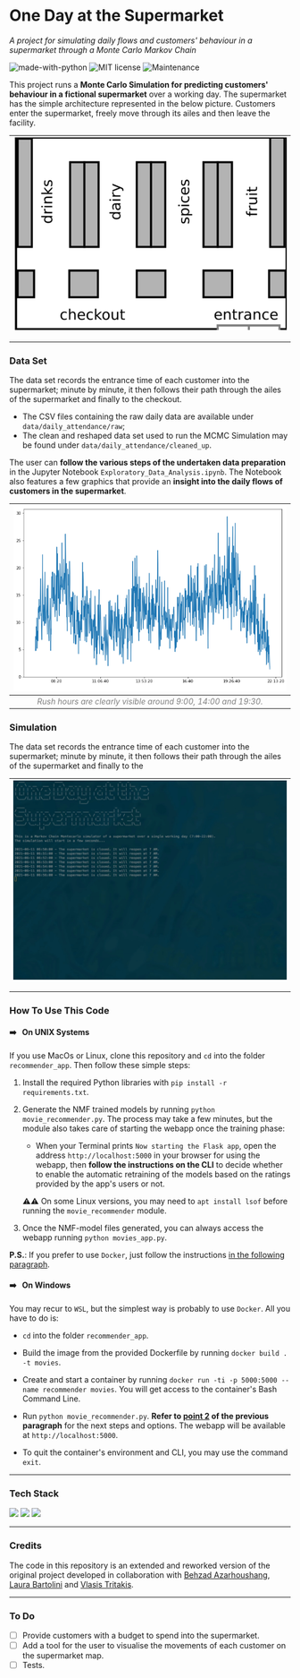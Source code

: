# One Day at the Supermarket

_A project for simulating daily flows and customers' behaviour in a supermarket through a Monte Carlo Markov Chain_

![made-with-python](https://img.shields.io/badge/Made%20with-Python-E8B90F.svg) ![MIT license](https://img.shields.io/badge/License-MIT-orange.svg) ![Maintenance](https://img.shields.io/badge/Maintained%5F-yes-green.svg)



This project runs a **Monte Carlo Simulation for predicting customers' behaviour in a fictional supermarket** over a working day. The supermarket has the simple architecture represented in the below picture. Customers enter the supermarket, freely move through its ailes and then leave the facility.  

| ![supermarket](img/supermarket.png) |
| :---: |

---
### Data Set
The data set records the entrance time of each customer into the supermarket; minute by minute, it then follows their path through the ailes of the supermarket and finally to the checkout. 

- The CSV files containing the raw daily data are available under `data/daily_attendance/raw`;
- The clean and reshaped data set used to run the MCMC Simulation may be found under `data/daily_attendance/cleaned_up`.

The user can **follow the various steps of the undertaken data preparation** in the Jupyter Notebook `Exploratory_Data_Analysis.ipynb`. The Notebook also features a few graphics that provide an **insight into the daily flows of customers in the supermarket**.   

|                  ![img](img/daily_flux.png)                  |
| :----------------------------------------------------------: |
| <span style="color:grey"><i>Rush hours are clearly visible around 9:00, 14:00 and 19:30.</i></span> |



### Simulation
The data set records the entrance time of each customer into the supermarket; minute by minute, it then follows their path through the ailes of the supermarket and finally to the  



|                  ![gif](img/Simulator.gif)                  |
| :---: |


---
### How To Use This Code
#### ➡️ &nbsp; On UNIX Systems

If you use MacOs or Linux, clone this repository and `cd` into the folder `recommender_app`. Then follow these simple steps:
1. Install the required Python libraries with `pip install -r requirements.txt`.

2. Generate the NMF trained models by running `python movie_recommender.py`. The process may take a few minutes, but the module also takes care of starting the webapp once the training phase:
   - When your Terminal prints `Now starting the Flask app`, open the address `http://localhost:5000` in your browser for using the webapp, then **follow the instructions on the CLI** to decide whether to enable the automatic retraining of the models based on the ratings provided by the app's users or not.
   
   ⚠️⚠️  On some Linux versions, you may need to `apt install lsof` before running the `movie_recommender` module.
   
3. Once the NMF-model files generated, you can always access the webapp running `python movies_app.py`.

**P.S.**: If you prefer to use `Docker`, just follow the instructions [in the following paragraph](https://github.com/fra-mari/two_movie_recommendation_engines#on-windows).



#### ➡️ &nbsp; On Windows
You may recur to `WSL`, but the simplest way is probably to use `Docker`. All you have to do is:

- `cd` into the folder `recommender_app`.

- Build the image from the provided Dockerfile by running `docker build . -t movies`.

- Create and start a container by running `docker run -ti -p 5000:5000 --name recommender movies`. You will get access to the container's Bash Command Line.

- Run `python movie_recommender.py`. **Refer to [point 2](https://github.com/fra-mari/two_movie_recommendation_engines/blob/main/README.md#how-to-use-this-code) of the previous paragraph** for the next steps and options. The webapp will be available at `http://localhost:5000`.

- To quit the container's environment and CLI, you may use the command `exit`.

  

---
### Tech Stack
<p>
<img src="https://img.shields.io/badge/python-%233776AB.svg?&style=for-the-badge&logo=python&logoColor=white" height="24" />
<img src="https://img.shields.io/badge/pandas-%23150458.svg?&style=for-the-badge&logo=pandas&logoColor=white" height="24" />
<img src="https://img.shields.io/badge/numpy-%23013243.svg?style=for-the-badge&logo=numpy&logoColor=white" height="24" />
</p>

---
### Credits
The code in this repository is an extended and reworked version of the original project developed in collaboration with [Behzad Azarhoushang](https://github.com/behzad1195), [Laura Bartolini](https://github.com/Rellino) and [Vlasis Tritakis](https://github.com/Mimis3).

---
### To Do
- [ ] Provide customers with a budget to spend into the supermarket.
- [ ] Add a tool for the user to visualise the movements of each customer on the supermarket map.
- [ ] Tests.

